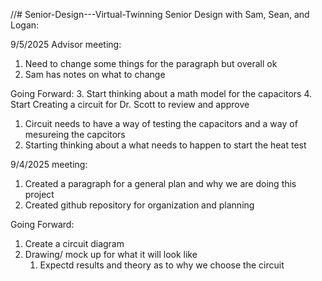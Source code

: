 //# Senior-Design---Virtual-Twinning
Senior Design with Sam, Sean, and Logan:

9/5/2025 Advisor meeting:
1. Need to change some things for the paragraph but overall ok
  1. Sam has notes on what to change

Going Forward:
3. Start thinking about a math model for the capacitors
4. Start Creating a circuit for Dr. Scott to review and approve
   1. Circuit needs to have a way of testing the capacitors and a way of mesureing the capcitors
5. Starting thinking about a what needs to happen to start the heat test


9/4/2025 meeting:
1. Created a paragraph for a general plan and why we are doing this project
2. Created github repository for organization and planning
   
Going Forward:
1. Create a circuit diagram
2. Drawing/ mock up for what it will look like
   1. Expectd results and theory as to why we choose the circuit
